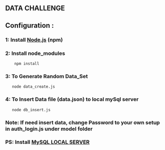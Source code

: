 ## DATA CHALLENGE

## Configuration :

### 1: Install [Node.js](https://nodejs.org/en/) (npm) 

### 2: Install node_modules
        npm install

### 3:  To Generate Random Data_Set 
       node data_create.js  
       
### 4: To Insert Data file (data.json) to local mySql server
       node db_insert.js 

### Note: If need insert data, change Password to your own setup in auth_login.js under model folder 

### PS: Install [MySQL LOCAL SERVER](https://www.mysql.com/)  